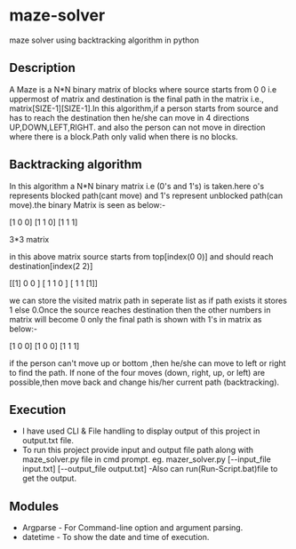 # maze-solver
maze solver using backtracking algorithm in python

## Description

A Maze is a N*N binary matrix of blocks where source starts from 0 0 i.e uppermost of matrix and destination is the final path in the matrix i.e., matrix[SIZE-1][SIZE-1].In this algorithm,if a person starts from source and has to reach the destination then he/she can move in 4 directions UP,DOWN,LEFT,RIGHT.
and also the person can not move in direction where there is a block.Path only valid when there is no blocks.

## Backtracking algorithm

In this algorithm a N*N binary matrix i.e (0's and 1's) is taken.here o's represents blocked path(cant move) and 1's represent unblocked path(can move).the binary Matrix is seen as below:-

[1 0 0]
[1 1 0]
[1 1 1]

3*3 matrix 

in this above matrix source starts from top[index(0 0)] and should reach destination[index(2 2)]

[[1] 0  0 ]
[ 1  1  0 ]
[ 1  1 [1]]

we can store the visited matrix path in seperate list as if path exists it stores 1 else 0.Once the source reaches destination then the other numbers in matrix will become 0 only the final path is shown with 1's in matrix as below:-

[1 0 0]
[1 0 0]
[1 1 1]

if the person can't move up or bottom ,then he/she can move to left or right to find the path.
If none of the four moves (down, right, up, or left) are possible,then move back and change his/her current path (backtracking).

## Execution

- I have used CLI & File handling to display output of this project in output.txt file.
- To run this project provide input and output file path along with maze_solver.py file in cmd  prompt.
eg. mazer_solver.py [--input_file input.txt] [--output_file output.txt]
-Also can run(Run-Script.bat)file to get the output.

## Modules 

- Argparse - For Command-line option and argument parsing.
- datetime - To show the date and time of execution.







